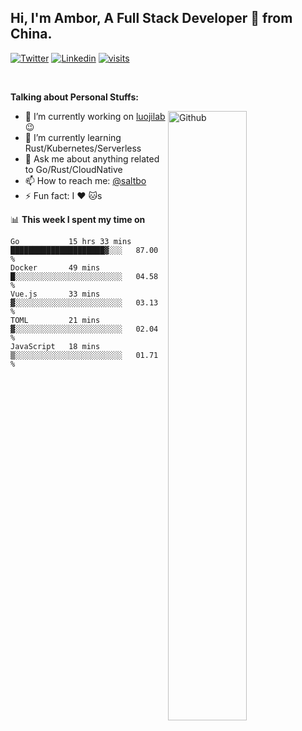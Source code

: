 ## Hi, I'm Ambor, A Full Stack Developer 🚀 from China.

[![Twitter](https://img.shields.io/badge/-saltbo-1ca0f1?style=flat&logo=twitter&logoColor=white)](https://twitter.com/rdsaltbo)
[![Linkedin](https://img.shields.io/badge/-saltbo-blue?style=flat&logo=Linkedin&logoColor=white)](https://www.linkedin.com/in/saltbo/)
[![visits](https://visitor.vercel.app/page/saltbo?color=light-green)](https://github.com/saltbo/)

&nbsp;  

**Talking about Personal Stuffs:**
<!-- Any image aligned to the right. Beware the width  -->
<img width="50%" align="right" alt="Github" src="https://raw.githubusercontent.com/saltbo/saltbo/master/images/git-header.svg" />

- 🔭 I’m currently working on [luojilab](https://github.com/luojilab) :wink:
- 🌱 I’m currently learning Rust/Kubernetes/Serverless
- 💬 Ask me about anything related to Go/Rust/CloudNative
- 📫 How to reach me: [@saltbo](https://twitter.com/rdsaltbo)
- ⚡ Fun fact: I :heart: :cat:s


📊 **This week I spent my time on**
<!--START_SECTION:waka-->
```text
Go           15 hrs 33 mins  █████████████████████▓░░░   87.00 % 
Docker       49 mins         █░░░░░░░░░░░░░░░░░░░░░░░░   04.58 % 
Vue.js       33 mins         ▓░░░░░░░░░░░░░░░░░░░░░░░░   03.13 % 
TOML         21 mins         ▓░░░░░░░░░░░░░░░░░░░░░░░░   02.04 % 
JavaScript   18 mins         ▒░░░░░░░░░░░░░░░░░░░░░░░░   01.71 % 
```
<!--END_SECTION:waka-->
